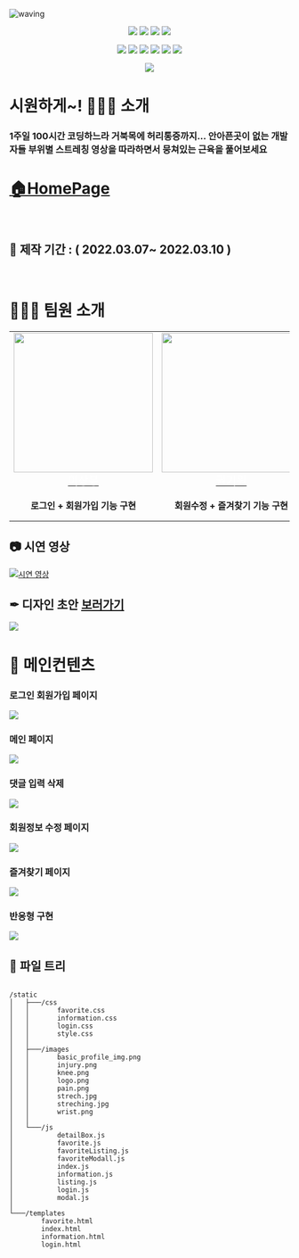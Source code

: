 ![waving](https://capsule-render.vercel.app/api?type=waving&height=200&text=시원하게~!🏃🏼‍♂️&fontAlign=58&fontAlignY=30&color=539ddb&fontColor=ecf0f1)

<div align=center>
  <p float="center">
  <img src="https://img.shields.io/badge/html5-E34F26?style=for-the-badge&logo=html5&logoColor=white"> 
  <img src="https://img.shields.io/badge/css-1572B6?style=for-the-badge&logo=css3&logoColor=white"> 
  <img src="https://img.shields.io/badge/javascript-F7DF1E?style=for-the-badge&logo=javascript&logoColor=black">
<img src="https://img.shields.io/badge/python-3670A0?style=for-the-badge&logo=python&logoColor=ffdd54">
</p>
<p float="center">
<img src="https://img.shields.io/badge/jquery-%230769AD.svg?style=for-the-badge&logo=jquery&logoColor=white">
<img src="https://img.shields.io/badge/bootstrap-%23563D7C.svg?style=for-the-badge&logo=bootstrap&logoColor=white">
<img src="https://img.shields.io/badge/JWT-black?style=for-the-badge&logo=JSON%20web%20tokens">
<img src="https://img.shields.io/badge/Jinja-7952B3?style=for-the-badge&logo=Jinja&logoColor=white">
<img src="https://img.shields.io/badge/Flask-00ffff?style=for-the-badge&logo=Flask&logoColor=black">
<img src="https://img.shields.io/badge/Bulma-00D1B2?style=for-the-badge&logo=Gsap&logoColor=white">
</p>
<img src="https://img.shields.io/badge/MongoDB-%234ea94b.svg?style=for-the-badge&logo=mongodb&logoColor=white">
</div>

# 시원하게~! 🏃🏼‍♂️ 소개

<h3> 1주일 100시간 코딩하느라 거북목에 허리통증까지... 안아픈곳이 없는 개발자들
부위별 스트레칭 영상을 따라하면서 뭉쳐있는 근육을 풀어보세요</h3>
<a href="홈페이지 링크"><h1>🏠HomePage</h1></a>
<br/>

<h2>📅 제작 기간 : ( 2022.03.07~ 2022.03.10 )</h2>
<br/>
<h1>🧚🏼‍♀️ 팀원 소개</h1>

<table>
    <tr>
        <td width="25%" align="center">
        <a href="https://github.com/bong7233"><img width="250px" height="250px" src="https://avatars.githubusercontent.com/u/77820303?v=4"/><span style="font-size:20px; color:white">이상봉</span></a>
        </td>
        <td width="25%" align="center">
        <a href="https://github.com/funnykyeon"><img width="250px" height="250px" src="https://avatars.githubusercontent.com/u/99777315?v=4"/><span style="font-size:20px; color:white">권기원</span></a>
        </td>
        <td width="25%" align="center">
        <a href="https://github.com/cm3603"><img width="250px" height="250px" src="https://avatars.githubusercontent.com/u/60756023?v=4"/><span style="font-size:20px; color:white">이주리</span></a> 
        </td>
        <td width="25%" align="center">
        <a href="https://github.com/jiho3894">
        <img width="250px" height="250px" src="https://avatars.githubusercontent.com/u/79081800?v=4"/>
        <span style="font-size:20px; color:white">김지호</span></a>
        </td>
    </tr>
    <tr>
        <td width="25%" align="center"><strong>로그인 + 회원가입 기능 구현</strong>
        </td>
        <td width="25%" align="center"><strong>회원수정 + 즐겨찾기 기능 구현</strong>
        </td>
        <td width="25%" align="center"><strong>좋아요 + 댓글 기능 구현 / 이미지 제작 / 디자인</strong>
        </td>
        <td width="25%" align="center"><strong>페이지 레이아웃 구성 + 프론트 엔드 작업 </strong>
        </td>
    </tr>
</table>

<h2> 📷 시연 영상 </h2>

[![시연 영상](이미지)](https://www.youtube.com/watch?v=GvtbNAqW754)

<h2> ✒ 디자인 초안 <a href="https://www.figma.com/file/8FhvG6t6EQMniAwGXoSoWS/%EC%8B%9C%EC%9B%90%ED%95%98%EA%B2%8C~!?node-id=0%3A1">보러가기</a></h2>

![](https://user-images.githubusercontent.com/79081800/157569756-a57e1ec5-4563-41c3-af11-2d6e3cb083ba.png)

<h1> 🎁 메인컨텐츠</h1>
<h3>로그인 회원가입 페이지</h3>
<img src="https://user-images.githubusercontent.com/79081800/157574303-1cffe4cc-0820-45f7-8ff1-ed8f980ff6ad.gif"/>
<h3>메인 페이지</h3>
<img src="https://user-images.githubusercontent.com/79081800/157574620-db547865-e352-496e-9d0f-9f7fdbeec0c6.gif"/>
<h3>댓글 입력 삭제</h3>
<img src="https://user-images.githubusercontent.com/79081800/157574675-8a49e361-e326-4e0d-a243-d940e483167c.gif"/>
<h3>회원정보 수정 페이지</h3>
<img src="https://user-images.githubusercontent.com/79081800/157574898-898a0182-d5bf-49ea-a909-c08aaed76c9f.gif"/>
<h3>즐겨찾기 페이지</h3>
<img src="https://user-images.githubusercontent.com/79081800/157574990-c14edf14-d740-4849-9535-0a4961683982.gif"/>
<h3>반응형 구현</h3>
<img src="https://user-images.githubusercontent.com/79081800/157575548-32d6d14a-ee4d-4ef6-be0d-03417f42d847.gif"/>
<h2> 🎄 파일 트리</h2>
<pre>
<code>
/static
│   ├───/css
│   │       favorite.css
│   │       information.css
│   │       login.css
│   │       style.css
│   │
│   ├───/images
│   │       basic_profile_img.png
│   │       injury.png
│   │       knee.png
│   │       logo.png
│   │       pain.png
│   │       strech.jpg
│   │       streching.jpg
│   │       wrist.png
│   │
│   └───/js
│           detailBox.js
│           favorite.js
│           favoriteListing.js
│           favoriteModall.js
│           index.js
│           information.js
│           listing.js
│           login.js
│           modal.js
│
└───/templates
        favorite.html
        index.html
        information.html
        login.html
</code>
</pre>